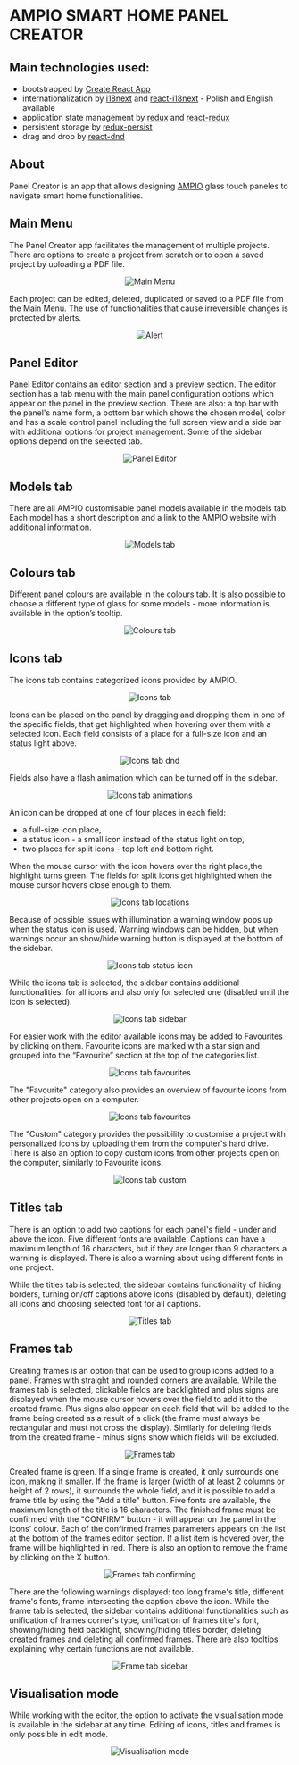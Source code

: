 # AMPIO SMART HOME PANEL CREATOR

## Main technologies used:

* bootstrapped by [Create React App](https://github.com/facebook/create-react-app)
* internationalization by [i18next](https://github.com/i18next/i18next) and [react-i18next](https://github.com/i18next/react-i18next) - Polish and English available
* application state management by [redux](https://github.com/reduxjs/redux) and [react-redux](https://github.com/reduxjs/react-redux)
* persistent storage by [redux-persist](https://github.com/rt2zz/redux-persist)
* drag and drop by [react-dnd](https://github.com/react-dnd/react-dnd/)

## About

Panel Creator is an app that allows designing [AMPIO](https://ampio.pl/en/ampio-smarthome-homepage/) glass touch paneles to navigate smart home functionalities. 


## Main Menu

The Panel Creator app facilitates the management of multiple projects. There are options to create a project from scratch or to open a saved project by uploading a PDF file. 
<p align="center">
  <img src="https://github.com/KrynickiJarek/kreatorpaneli/blob/43f585d3e7a327e6d104b3beb355e63e80a140e9/src/assets/readme/01_main_menu.png" alt="Main Menu"/>
</p>

Each project can be edited, deleted, duplicated or saved to a PDF file from the Main Menu.
The use of functionalities that cause irreversible changes is protected by alerts.
<p align="center">
  <img src="https://github.com/KrynickiJarek/kreatorpaneli/blob/b6de404c5bca02ebb2e7343213465980144fa8d8/src/assets/readme/02_alert.png" alt="Alert"/>
</p>

## Panel Editor

Panel Editor contains an editor section and a preview section. The editor section has a tab menu with the main panel configuration options which appear on the
panel in the preview section. There are also: a top bar with the panel's name form, a bottom bar which shows the chosen model, color and has a scale control panel including the 
full screen view and a side bar with additional options for project management. Some of the sidebar options depend on the selected tab.
<p align="center">
  <img src="https://github.com/KrynickiJarek/kreatorpaneli/blob/1f33545dcc00e6110318fc368f5265ecec3e1ed0/src/assets/readme/03_panel_editor.png" alt="Panel Editor"/>
</p>

## Models tab

There are all AMPIO customisable panel models available in the models tab. Each model has a short description and a link to the AMPIO website with additional information.
<p align="center">
  <img src="https://github.com/KrynickiJarek/kreatorpaneli/blob/c3e33958a766e0dd2d3444f096d371a410d7b478/src/assets/readme/04_models_tab.gif" alt="Models tab"/>
</p>

## Colours tab

Different panel colours are available in the colours tab. It is also possible to choose a different type of glass for some models - more information is available in the option’s tooltip.
<p align="center">
  <img src="https://github.com/KrynickiJarek/kreatorpaneli/blob/1f33545dcc00e6110318fc368f5265ecec3e1ed0/src/assets/readme/05_colours_tab.png" alt="Colours tab"/>
</p>

## Icons tab

The icons tab contains categorized icons provided by AMPIO.
<p align="center">
  <img src="https://github.com/KrynickiJarek/kreatorpaneli/blob/1f33545dcc00e6110318fc368f5265ecec3e1ed0/src/assets/readme/06_icons_tab.png" alt="Icons tab"/>
</p>

Icons can be placed on the panel by dragging and dropping them in one of the specific fields, that get highlighted when hovering over them with a selected icon. Each field consists of a place for a full-size icon and an status light above.
<p align="center">
  <img src="https://github.com/KrynickiJarek/kreatorpaneli/blob/1f33545dcc00e6110318fc368f5265ecec3e1ed0/src/assets/readme/07_icons_tab_dnd.png" alt="Icons tab dnd"/>
</p>

Fields also have a flash animation which can be turned off in the sidebar.
<p align="center">
  <img src="https://github.com/KrynickiJarek/kreatorpaneli/blob/b74781b8ad7c832645aa580e2eb994e1645063a6/src/assets/readme/08_icons_tab_animations.gif" alt="Icons tab animations"/>
</p>

An icon can be dropped at one of four places in each field: 
* a full-size icon place, 
* a status icon - a small icon instead of the status light on top,
* two places for split icons - top left and bottom right.

When the mouse cursor with the icon hovers over the right place,the highlight turns green. The fields for split icons get highlighted when the mouse cursor hovers close enough to them.

<p align="center">
  <img src="https://github.com/KrynickiJarek/kreatorpaneli/blob/a39630b6c3b96778b6b37122ef3b9268995a9de9/src/assets/readme/09_icons_tab_locations.gif" alt="Icons tab locations"/>
</p>

Because of possible issues with illumination a warning window pops up when the status icon is used. Warning windows can be hidden, but when warnings occur an show/hide warning button is displayed at the bottom of the sidebar.
<p align="center">
  <img src="https://github.com/KrynickiJarek/kreatorpaneli/blob/d6cc6c4159c453f8852587e7a09f4c1c14cd89a2/src/assets/readme/10_icons_tab_status_icon.gif" alt="Icons tab status icon"/>
</p>

While the icons tab is selected, the sidebar contains additional functionalities: for all icons and also only for selected one (disabled until the icon is selected).
<p align="center">
  <img src="https://github.com/KrynickiJarek/kreatorpaneli/blob/b1aff8a6156f0a7ca0a71b8de697914a2a8d21fc/src/assets/readme/11_icons_tab_sidebar.png" alt="Icons tab sidebar"/>
</p>

For easier work with the editor available icons may be added to Favourites by clicking on them. Favourite icons are marked with a star sign and grouped into the “Favourite” section at the top of the categories list.
<p align="center">
  <img src="https://github.com/KrynickiJarek/kreatorpaneli/blob/b1aff8a6156f0a7ca0a71b8de697914a2a8d21fc/src/assets/readme/12_icons_tab_favourites.png" alt="Icons tab favourites"/>
</p>

The "Favourite" category also provides an overview of favourite icons from other projects open on a computer.
<p align="center">
  <img src="https://github.com/KrynickiJarek/kreatorpaneli/blob/b1aff8a6156f0a7ca0a71b8de697914a2a8d21fc/src/assets/readme/13_icons_tab_favourites2.png" alt="Icons tab favourites"/>
</p>

The "Custom" category provides the possibility to customise a project with personalized icons by uploading them from the computer's hard drive. There is also an option to copy custom icons from other projects open on the computer, similarly to Favourite icons.
<p align="center">
  <img src="https://github.com/KrynickiJarek/kreatorpaneli/blob/9e2b21a5cb31f98cd3efcea7c89b57e112feb448/src/assets/readme/14_icons_tab_custom.png" alt="Icons tab custom"/>
</p>

## Titles tab

There is an option to add two captions for each panel's field - under and above the icon. Five different fonts are available. Captions can have a maximum length of 16 characters, but if they are longer than 9 characters a warning is displayed. There is also a warning about using different fonts in one project. 

While the titles tab is selected, the sidebar contains functionality of hiding borders, turning on/off captions above icons (disabled by default), deleting all icons and choosing selected font for all captions. 
<p align="center">
  <img src="https://github.com/KrynickiJarek/kreatorpaneli/blob/15c21b017ccb312d1b5fb510237dc0170850ed55/src/assets/readme/15_titles_tab.png" alt="Titles tab"/>
</p>

## Frames tab

Creating frames is an option that can be used to group icons added to a panel. Frames with straight and rounded corners are available. While the frames tab is selected, clickable fields are backlighted and plus signs are displayed when the mouse cursor hovers over the field to add it to the created frame. Plus signs also appear on each field that will be added to the frame being created as a result of a click (the frame must always be rectangular and must not cross the display). Similarly for deleting fields from the created frame - minus signs show which fields will be excluded.
<p align="center">
  <img src="https://github.com/KrynickiJarek/kreatorpaneli/blob/15c21b017ccb312d1b5fb510237dc0170850ed55/src/assets/readme/16_frames_tab.gif" alt="Frames tab"/>
</p>

Created frame is green. If a single frame is created, it only surrounds one icon, making it smaller.  If the frame is larger (width of at least 2 columns or height of 2 rows), it surrounds the whole field, and it is possible to add a frame title by using the "Add a title" button. Five fonts are available, the maximum length of the title is 16 characters. The finished frame must be confirmed with the "CONFIRM" button - it will appear on the panel in the icons' colour. Each of the confirmed  frames parameters appears on the list at the bottom of the frames editor section. If a list item is hovered over, the frame will be highlighted in red. There is also an option to remove the frame by clicking on the X button.
<p align="center">
  <img src="https://github.com/KrynickiJarek/kreatorpaneli/blob/15c21b017ccb312d1b5fb510237dc0170850ed55/src/assets/readme/17_frames_tab_confirming.png" alt="Frames tab confirming"/>
</p>

There are the following warnings displayed: too long frame's title, different frame's fonts, frame intersecting the caption above the icon. While the frame tab is selected, the sidebar contains additional functionalities such as unification of frames corner's type, unification of frames title's font, showing/hiding field backlight, showing/hiding titles border, deleting created frames and deleting all confirmed frames. There are also tooltips explaining why certain functions are not available. 
<p align="center">
  <img src="https://github.com/KrynickiJarek/kreatorpaneli/blob/bd5d5ea06a145c8a12fb2f8e62ddd9e7902eab1f/src/assets/readme/18_frames_tab_sidebar.png" alt="Frame tab sidebar"/>
</p>

## Visualisation mode

While working with the editor, the option to activate the visualisation mode is available in the sidebar at any time. Editing of icons, titles and frames is only possible in edit mode.
<p align="center">
  <img src="https://github.com/KrynickiJarek/kreatorpaneli/blob/276801c2f0aa884bb8ad4dcbcfd55a5042071e20/src/assets/readme/19_visualisation_mode.png" alt="Visualisation mode"/>
</p>